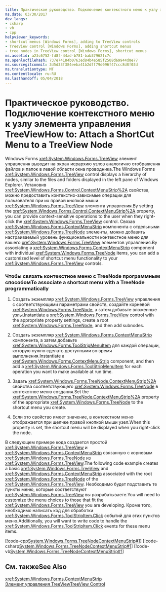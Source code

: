 ```yaml
---
title: Практическое руководство. Подключение контекстного меню к узлу элемента управления TreeView
ms.date: 03/30/2017
dev_langs:
- csharp
- vb
- cpp
helpviewer_keywords:
- shortcut menus [Windows Forms], adding to TreeView controls
- TreeView control [Windows Forms], adding shortcut menus
- tree nodes in TreeView control [Windows Forms], shortcut menus
ms.assetid: a23c6752-fd8f-44ad-b781-bab37962fc7c
ms.openlocfilehash: 737e74184b0763ed84b4e585f2508d69944d0e77
ms.sourcegitcommit: 3d5d33f384eeba41b2dff79d096f47ccc8d8f03d
ms.translationtype: MT
ms.contentlocale: ru-RU
ms.lasthandoff: 05/04/2018
---
```

# <a name="how-to-attach-a-shortcut-menu-to-a-treeview-node"></a><span data-ttu-id="a622b-102">Практическое руководство. Подключение контекстного меню к узлу элемента управления TreeView</span><span class="sxs-lookup"><span data-stu-id="a622b-102">How to: Attach a ShortCut Menu to a TreeView Node</span></span>
<span data-ttu-id="a622b-103">Windows Forms <xref:System.Windows.Forms.TreeView> элемент управления выводит на экран иерархию узлов аналогично отображения файлов и папок в левой области окна проводника.</span><span class="sxs-lookup"><span data-stu-id="a622b-103">The Windows Forms <xref:System.Windows.Forms.TreeView> control displays a hierarchy of nodes, similar to the files and folders displayed in the left pane of Windows Explorer.</span></span> <span data-ttu-id="a622b-104">Установив <xref:System.Windows.Forms.Control.ContextMenuStrip%2A> свойства, можно предоставить контекстно-зависимые операции для пользователя при их правой кнопкой мыши <xref:System.Windows.Forms.TreeView> элемента управления.</span><span class="sxs-lookup"><span data-stu-id="a622b-104">By setting the <xref:System.Windows.Forms.Control.ContextMenuStrip%2A> property, you can provide context-sensitive operations to the user when they right-click the <xref:System.Windows.Forms.TreeView> control.</span></span> <span data-ttu-id="a622b-105">Связав <xref:System.Windows.Forms.ContextMenuStrip> компонента с отдельными <xref:System.Windows.Forms.TreeNode> элементы, можно добавить настраиваемый уровень функциональности контекстное меню для вашего <xref:System.Windows.Forms.TreeView> элементов управления.</span><span class="sxs-lookup"><span data-stu-id="a622b-105">By associating a <xref:System.Windows.Forms.ContextMenuStrip> component with individual <xref:System.Windows.Forms.TreeNode> items, you can add a customized level of shortcut menu functionality to your <xref:System.Windows.Forms.TreeView> controls.</span></span>  
  
### <a name="to-associate-a-shortcut-menu-with-a-treenode-programmatically"></a><span data-ttu-id="a622b-106">Чтобы связать контекстное меню с TreeNode программным способом</span><span class="sxs-lookup"><span data-stu-id="a622b-106">To associate a shortcut menu with a TreeNode programmatically</span></span>  
  
1.  <span data-ttu-id="a622b-107">Создать экземпляр <xref:System.Windows.Forms.TreeView> управления с соответствующими параметрами свойств, создайте корневой <xref:System.Windows.Forms.TreeNode>, а затем добавьте вложенные узлы.</span><span class="sxs-lookup"><span data-stu-id="a622b-107">Instantiate a <xref:System.Windows.Forms.TreeView> control with the appropriate property settings, create a root <xref:System.Windows.Forms.TreeNode>, and then add subnodes.</span></span>  
  
2.  <span data-ttu-id="a622b-108">Создать экземпляр <xref:System.Windows.Forms.ContextMenuStrip> компонента, а затем добавьте <xref:System.Windows.Forms.ToolStripMenuItem> для каждой операции, которую нужно сделать доступными во время выполнения.</span><span class="sxs-lookup"><span data-stu-id="a622b-108">Instantiate a <xref:System.Windows.Forms.ContextMenuStrip> component, and then add a <xref:System.Windows.Forms.ToolStripMenuItem> for each operation you want to make available at run time.</span></span>  
  
3.  <span data-ttu-id="a622b-109">Задать <xref:System.Windows.Forms.TreeNode.ContextMenuStrip%2A> свойства соответствующего <xref:System.Windows.Forms.TreeNode> в контекстное меню создания.</span><span class="sxs-lookup"><span data-stu-id="a622b-109">Set the <xref:System.Windows.Forms.TreeNode.ContextMenuStrip%2A> property of the appropriate <xref:System.Windows.Forms.TreeNode> to the shortcut menu you create.</span></span>  
  
4.  <span data-ttu-id="a622b-110">Если это свойство имеет значение, в контекстном меню отображается при щелчке правой кнопкой мыши узел.</span><span class="sxs-lookup"><span data-stu-id="a622b-110">When this property is set, the shortcut menu will be displayed when you right-click the node.</span></span>  
  
 <span data-ttu-id="a622b-111">В следующем примере кода создается простой <xref:System.Windows.Forms.TreeView> и <xref:System.Windows.Forms.ContextMenuStrip> связанную с корневым <xref:System.Windows.Forms.TreeNode> из <xref:System.Windows.Forms.TreeView>.</span><span class="sxs-lookup"><span data-stu-id="a622b-111">The following code example creates a basic <xref:System.Windows.Forms.TreeView> and <xref:System.Windows.Forms.ContextMenuStrip> associated with the root <xref:System.Windows.Forms.TreeNode> of the <xref:System.Windows.Forms.TreeView>.</span></span> <span data-ttu-id="a622b-112">Необходимо будет подставить те пункты меню, которые соответствуют <xref:System.Windows.Forms.TreeView> вы разрабатываете.</span><span class="sxs-lookup"><span data-stu-id="a622b-112">You will need to customize the menu choices to those that fit the <xref:System.Windows.Forms.TreeView> you are developing.</span></span> <span data-ttu-id="a622b-113">Кроме того, необходимо написать код для обработки <xref:System.Windows.Forms.ToolStripItem.Click> событий для этих пунктов меню.</span><span class="sxs-lookup"><span data-stu-id="a622b-113">Additionally, you will want to write code to handle the <xref:System.Windows.Forms.ToolStripItem.Click> events for these menu items.</span></span>  
  
 [!code-cpp[System.Windows.Forms.TreeNodeContextMenuStrip#1](../../../../samples/snippets/cpp/VS_Snippets_Winforms/system.windows.forms.TreeNodeContextMenuStrip/cpp/Form1.cpp#1)]
 [!code-csharp[System.Windows.Forms.TreeNodeContextMenuStrip#1](../../../../samples/snippets/csharp/VS_Snippets_Winforms/system.windows.forms.TreeNodeContextMenuStrip/CS/Form1.cs#1)]
 [!code-vb[System.Windows.Forms.TreeNodeContextMenuStrip#1](../../../../samples/snippets/visualbasic/VS_Snippets_Winforms/system.windows.forms.TreeNodeContextMenuStrip/VB/Form1.vb#1)]  
  
## <a name="see-also"></a><span data-ttu-id="a622b-114">См. также</span><span class="sxs-lookup"><span data-stu-id="a622b-114">See Also</span></span>  
 <xref:System.Windows.Forms.ContextMenuStrip>  
 [<span data-ttu-id="a622b-115">Элемент управления TreeView</span><span class="sxs-lookup"><span data-stu-id="a622b-115">TreeView Control</span></span>](../../../../docs/framework/winforms/controls/treeview-control-windows-forms.md)
